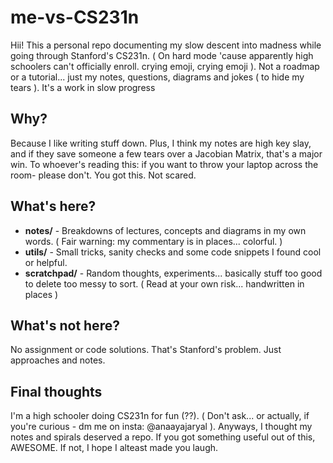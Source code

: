 # me-vs-CS231n
Hii! This a personal repo documenting my slow descent into madness while going through Stanford's CS231n. ( On hard mode 'cause apparently high schoolers can't officially enroll. crying emoji, crying emoji ). Not a roadmap or a 
tutorial... just my notes, questions, diagrams and jokes ( to hide my tears ). It's a work in slow progress

## Why?
Because I like writing stuff down. Plus, I think my notes are high key slay, and if they save someone a few tears over a Jacobian Matrix, that's a major win. To whoever's reading this: if you want to throw 
your laptop across the room- please don't. You got this. Not scared. 

## What's here?
- **notes/** - Breakdowns of lectures, concepts and diagrams in my own words. ( Fair warning: my commentary is in places... colorful. )
- **utils/** - Small tricks, sanity checks and some code snippets I found cool or helpful.
- **scratchpad/** - Random thoughts, experiments... basically stuff too good to delete too messy to sort. ( Read at your own risk... handwritten in places )

## What's not here?
No assignment or code solutions. That's Stanford's problem. Just approaches and notes.

## Final thoughts
I'm a high schooler doing CS231n for fun (??). ( Don't ask... or actually, if you're curious - dm me on insta: @anaayajaryal ). Anyways, I thought my notes and spirals deserved a repo. If you got something useful out
of this, AWESOME. If not, I hope I alteast made you laugh.


